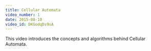 ```yaml
---
title: Cellular Automata
video_number: 1
date: 2015-08-10
video_id: DKGodqDs9sA
---
```

This video introduces the concepts and algorithms behind Cellular Automata.
